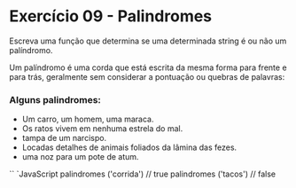 # Exercício 09 - Palindromes

Escreva uma função que determina se uma determinada string é ou não um palíndromo.

Um palíndromo é uma corda que está escrita da mesma forma para frente e para trás, geralmente sem considerar a pontuação ou quebras de palavras:

### Alguns palindromes:
  - Um carro, um homem, uma maraca.
  - Os ratos vivem em nenhuma estrela do mal.
  - tampa de um narcispo.
  - Locadas detalhes de animais foliados da lâmina das fezes.
  - uma noz para um pote de atum.

`` `JavaScript
palindromes ('corrida') // true
palindromes ('tacos') // false
```


